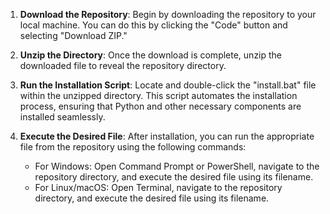 1. **Download the Repository**: Begin by downloading the repository to your local machine. You can do this by clicking the "Code" button and selecting "Download ZIP."

2. **Unzip the Directory**: Once the download is complete, unzip the downloaded file to reveal the repository directory.

3. **Run the Installation Script**: Locate and double-click the "install.bat" file within the unzipped directory. This script automates the installation process, ensuring that Python and other necessary components are installed seamlessly.

4. **Execute the Desired File**: After installation, you can run the appropriate file from the repository using the following commands:

   - For Windows: Open Command Prompt or PowerShell, navigate to the repository directory, and execute the desired file using its filename.
   - For Linux/macOS: Open Terminal, navigate to the repository directory, and execute the desired file using its filename.
